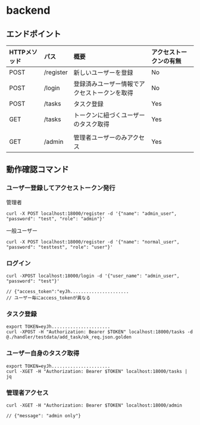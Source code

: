 # backend

## エンドポイント

| HTTPメソッド | パス | 概要 | アクセストークンの有無 |
| :--- | :--- | :--- | :--- |
| POST | /register | 新しいユーザーを登録 | No |
| POST | /login | 登録済みユーザー情報でアクセストークンを取得 | No |
| POST | /tasks | タスク登録 | Yes |
| GET | /tasks | トークンに紐づくユーザーのタスク取得 | Yes |
|  |  |  |  |
| GET | /admin | 管理者ユーザーのみアクセス | Yes |

## 動作確認コマンド

### ユーザー登録してアクセストークン発行

管理者
```terminal
curl -X POST localhost:18000/register -d '{"name": "admin_user", "password": "test", "role": "admin"}'
```

一般ユーザー
```terminal
curl -X POST localhost:18000/register -d '{"name": "normal_user", "password": "testtest", "role": "user"}'
```

### ログイン
```terminal
curl -XPOST localhost:18000/login -d '{"user_name": "admin_user", "password": "test"}'

// {"access_token":"eyJh......................
// ユーザー毎にaccess_tokenが異なる
```

### タスク登録

```terminal
export TOKEN=eyJh......................
curl -XPOST -H "Authorization: Bearer $TOKEN" localhost:18000/tasks -d @./handler/testdata/add_task/ok_req.json.golden
```

### ユーザー自身のタスク取得
```terminal
export TOKEN=eyJh......................
curl -XGET -H "Authorization: Bearer $TOKEN" localhost:18000/tasks | jq
```

### 管理者アクセス
```terminal
curl -XGET -H "Authorization: Bearer $TOKEN" localhost:18000/admin

// {"message": "admin only"}
```



